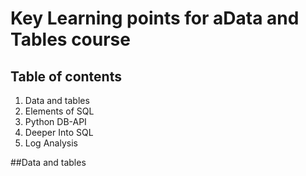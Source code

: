 # Key Learning points for aData and Tables course



## Table of contents

1. Data and tables
2. Elements of SQL
3. Python DB-API
4. Deeper Into SQL
5. Log Analysis

##Data and tables
